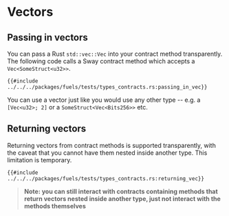 # Vectors

## Passing in vectors

You can pass a Rust `std::vec::Vec` into your contract method transparently. The following code calls a Sway contract method which accepts a `Vec<SomeStruct<u32>>`.

```rust,ignore
{{#include ../../../packages/fuels/tests/types_contracts.rs:passing_in_vec}}
```

You can use a vector just like you would use any other type -- e.g. a `[Vec<u32>; 2]` or a `SomeStruct<Vec<Bits256>>` etc.

## Returning vectors

Returning vectors from contract methods is supported transparently, with the caveat that you cannot have them nested inside another type. This limitation is temporary.

```rust,ignore
{{#include ../../../packages/fuels/tests/types_contracts.rs:returning_vec}}
```

> **Note: you can still interact with contracts containing methods that return vectors nested inside another type, just not interact with the methods themselves**
